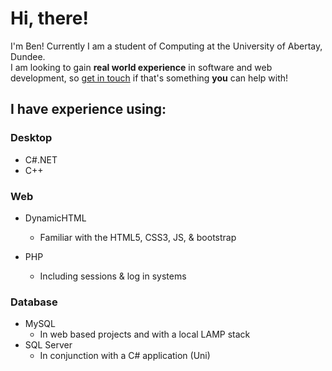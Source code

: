 # Hi, there!

I'm Ben! Currently I am a student of Computing at the University of Abertay, Dundee.  
I am looking to gain **real world experience** in software and web development, so [get in touch](https://www.linkedin.com/in/benfleuty/) if that's something **you** can help with!  

## I have experience using:
### Desktop
- C#.NET
- C++

### Web
- DynamicHTML
  - Familiar with the HTML5, CSS3, JS, & bootstrap
  
- PHP
  - Including sessions & log in systems

### Database
- MySQL
  - In web based projects and with a local LAMP stack
- SQL Server
  - In conjunction with a C# application (Uni)
